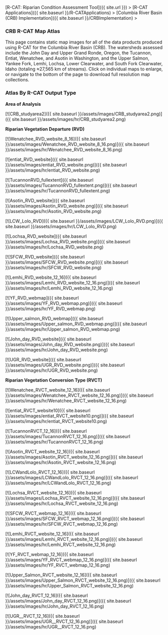 [R-CAT: Riparian Condition Assessment Tool]({{ site.url }})‎ > ‎[R-CAT Applications]({{ site.baseurl }}/R-CATApplications)‎ > ‎‎[Columbia River Basin (CRB) Implementation]({{ site.baseurl }}/CRBImplementation)‎ > ‎

### CRB R-CAT Map Atlas

This page contains static map images for all of the data products produced using R-CAT for the Columbia River Basin (CRB).  The watersheds assessed include the John Day and Upper Grand Ronde, Oregon, the Tucannon, Entiat, Wenatchee, and Asotin in Washington, and the Upper Salmon, Yankee Fork, Lemhi, Lochsa, Lower Clearwater, and South Fork Clearwater, Idaho (totaling ≈27,565 km of streams). Click on individual maps to enlarge, or navigate to the bottom of the page to download full resolution map collections.

### Atlas By R-CAT Output Type

**Area of Analysis**

[![CRB_studyarea2]({{ site.baseurl }}/assets/images/CRB_studyarea2.png)]({{ site.baseurl }}/assets/images/hr/CRB_studyarea2.png)

**Riparian Vegetation Departure (RVD)**



[![Wenatchee_RVD_website_8_16]({{ site.baseurl }}/assets/images/Wenatchee_RVD_website_8_16.png)]({{ site.baseurl }}/assets/images/hr/Wenatchee_RVD_website_8_16.png)

[![entiat_RVD_website]({{ site.baseurl }}/assets/images/entiat_RVD_website.png)]({{ site.baseurl }}/assets/images/hr/entiat_RVD_website.png)

[![TucannonRVD_fullextent]({{ site.baseurl }}/assets/images/TucannonRVD_fullextent.png)]({{ site.baseurl }}/assets/images/hr/TucannonRVD_fullextent.png)

[![Asotin_RVD_website]({{ site.baseurl }}/assets/images/Asotin_RVD_website.png)]({{ site.baseurl }}/assets/images/hr/Asotin_RVD_website.png)

[![LCW_Lolo_RVD]({{ site.baseurl }}/assets/images/LCW_Lolo_RVD.png)]({{ site.baseurl }}/assets/images/hr/LCW_Lolo_RVD.png)

[![Lochsa_RVD_website]({{ site.baseurl }}/assets/images/Lochsa_RVD_website.png)]({{ site.baseurl }}/assets/images/hr/Lochsa_RVD_website.png)

[![SFCW_RVD_website]({{ site.baseurl }}/assets/images/SFCW_RVD_website.png)]({{ site.baseurl }}/assets/images/hr/SFCW_RVD_website.png)

[![Lemhi_RVD_website_12_16]({{ site.baseurl }}/assets/images/Lemhi_RVD_website_12_16.png)]({{ site.baseurl }}/assets/images/hr/Lemhi_RVD_website_12_16.png)

[![YF_RVD_webmap]({{ site.baseurl }}/assets/images/YF_RVD_webmap.png)]({{ site.baseurl }}/assets/images/hr/YF_RVD_webmap.png)

[![Upper_salmon_RVD_webmap]({{ site.baseurl }}/assets/images/Upper_salmon_RVD_webmap.png)]({{ site.baseurl }}/assets/images/hr/Upper_salmon_RVD_webmap.png)

[![John_day_RVD_website]({{ site.baseurl }}/assets/images/John_day_RVD_website.png)]({{ site.baseurl }}/assets/images/hr/John_day_RVD_website.png)

[![UGR_RVD_website]({{ site.baseurl }}/assets/images/UGR_RVD_website.png)]({{ site.baseurl }}/assets/images/hr/UGR_RVD_website.png)



**Riparian Vegetation Conversion Type (RVCT)**

[![Wenatchee_RVCT_website_12_16]({{ site.baseurl }}/assets/images/Wenatchee_RVCT_website_12_16.png)]({{ site.baseurl }}/assets/images/hr/Wenatchee_RVCT_website_12_16.png)

[![entiat_RVCT_website10]({{ site.baseurl }}/assets/images/entiat_RVCT_website10.png)]({{ site.baseurl }}/assets/images/hr/entiat_RVCT_website10.png)

[![TucannonRVCT_12_16]({{ site.baseurl }}/assets/images/TucannonRVCT_12_16.png)]({{ site.baseurl }}/assets/images/hr/TucannonRVCT_12_16.png)

[![Asotin_RVCT_website_12_16]({{ site.baseurl }}/assets/images/Asotin_RVCT_website_12_16.png)]({{ site.baseurl }}/assets/images/hr/Asotin_RVCT_website_12_16.png)

[![LCWandLolo_RVCT_12_16]({{ site.baseurl }}/assets/images/LCWandLolo_RVCT_12_16.png)]({{ site.baseurl }}/assets/images/hr/LCWandLolo_RVCT_12_16.png)

[![Lochsa_RVCT_website_12_16]({{ site.baseurl }}/assets/images/Lochsa_RVCT_website_12_16.png)]({{ site.baseurl }}/assets/images/hr/Lochsa_RVCT_website_12_16.png)

[![SFCW_RVCT_webmap_12_16]({{ site.baseurl }}/assets/images/SFCW_RVCT_webmap_12_16.png)]({{ site.baseurl }}/assets/images/hr/SFCW_RVCT_webmap_12_16.png)

[![Lemhi_RVCT_website_12_16]({{ site.baseurl }}/assets/images/Lemhi_RVCT_website_12_16.png)]({{ site.baseurl }}/assets/images/hr/Lemhi_RVCT_website_12_16.png)

[![YF_RVCT_webmap_12_16]({{ site.baseurl }}/assets/images/YF_RVCT_webmap_12_16.png)]({{ site.baseurl }}/assets/images/hr/YF_RVCT_webmap_12_16.png)

[![Upper_Salmon_RVCT_website_12_16]({{ site.baseurl }}/assets/images/Upper_Salmon_RVCT_website_12_16.png)]({{ site.baseurl }}/assets/images/hr/Upper_Salmon_RVCT_website_12_16.png)

[![John_day_RVCT_12_16]({{ site.baseurl }}/assets/images/John_day_RVCT_12_16.png)]({{ site.baseurl }}/assets/images/hr/John_day_RVCT_12_16.png)

[![UGR__RVCT_12_16]({{ site.baseurl }}/assets/images/UGR__RVCT_12_16.png)]({{ site.baseurl }}/assets/images/hr/UGR__RVCT_12_16.png)

